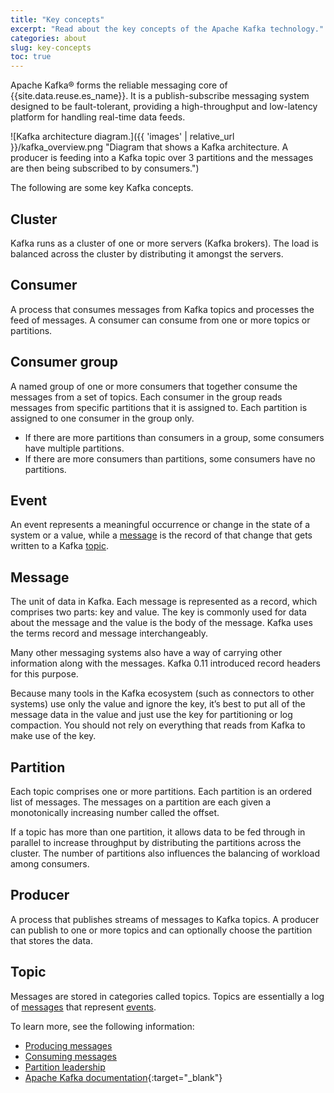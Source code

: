 ```yaml
---
title: "Key concepts"
excerpt: "Read about the key concepts of the Apache Kafka technology."
categories: about
slug: key-concepts
toc: true
---
```


Apache Kafka® forms the reliable messaging core of {{site.data.reuse.es_name}}. It is a publish-subscribe messaging system designed to be fault-tolerant, providing a high-throughput and low-latency platform for handling real-time data feeds.

![Kafka architecture diagram.]({{ 'images' | relative_url }}/kafka_overview.png "Diagram that shows a Kafka architecture. A producer is feeding into a Kafka topic over 3 partitions and the messages are then being subscribed to by consumers.")

The following are some key Kafka concepts.

## Cluster
Kafka runs as a cluster of one or more servers (Kafka brokers). The load is balanced across the cluster by distributing it amongst the servers.

## Consumer
A process that consumes messages from Kafka topics and processes the feed of messages. A consumer can consume from one or more topics or partitions.

## Consumer group
A named group of one or more consumers that together consume the messages from a set of topics. Each consumer in the group reads messages from specific partitions that it is assigned to. Each partition is assigned to one consumer in the group only.

* If there are more partitions than consumers in a group, some consumers have multiple partitions.
* If there are more consumers than partitions, some consumers have no partitions.

## Event

An event represents a meaningful occurrence or change in the state of a system or a value, while a [message](#message) is the record of that change that gets written to a Kafka [topic](#topic).

## Message
The unit of data in Kafka. Each message is represented as a record, which comprises two parts: key and value. The key is commonly used for data about the message and the value is the body of the message. Kafka uses the terms record and message interchangeably.

Many other messaging systems also have a way of carrying other information along with the messages. Kafka 0.11 introduced record headers for this purpose.

Because many tools in the Kafka ecosystem (such as connectors to other systems) use only the value and ignore the key, it’s best to put all of the message data in the value and just use the key for partitioning or log compaction. You should not rely on everything that reads from Kafka to make use of the key.

## Partition
Each topic comprises one or more partitions. Each partition is an ordered list of messages. The messages on a partition are each given a monotonically increasing number called the offset.

If a topic has more than one partition, it allows data to be fed through in parallel to increase throughput by distributing the partitions across the cluster. The number of partitions also influences the balancing of workload among consumers.

## Producer
A process that publishes streams of messages to Kafka topics. A producer can publish to one or more topics and can optionally choose the partition that stores the data.

## Topic
Messages are stored in categories called topics. Topics are essentially a log of [messages](#message) that represent [events](#event).


To learn more, see the following information:
* [Producing messages](../producing-messages)
* [Consuming messages](../consuming-messages)
* [Partition leadership](../partition-leadership/)
* [Apache Kafka documentation](https://kafka.apache.org/38/documentation.html){:target="_blank"}


